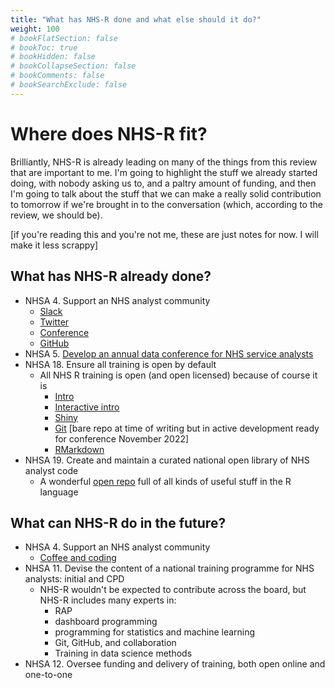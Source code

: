 ```yaml
---
title: "What has NHS-R done and what else should it do?"
weight: 100
# bookFlatSection: false
# bookToc: true
# bookHidden: false
# bookCollapseSection: false
# bookComments: false
# bookSearchExclude: false
---
```


# Where does NHS-R fit?

Brilliantly, NHS-R is already leading on many of the things from this review that are important to me. I'm going to highlight the stuff we already started doing, with nobody asking us to, and a paltry amount of funding, and then I'm going to talk about the stuff that we can make a really solid contribution to tomorrow if we're brought in to the conversation (which, according to the review, we should be).

[if you're reading this and you're not me, these are just notes for now. I will make it less scrappy]

## What has NHS-R already done?

* NHSA 4. Support an NHS analyst community
    * [Slack](http://nhsrcommunity.slack.com/)
    * [Twitter](https://twitter.com/NHSrCommunity)
    * [Conference](https://nhsrcommunity.com/nhs-r-community-conference-2021)
    * [GitHub](https://github.com/nhs-r-community)
* NHSA 5. [Develop an annual data conference for NHS service analysts](https://nhsrcommunity.com/nhs-r-community-conference-2021/)
* NHSA 18. Ensure all training is open by default
    * All NHS R training is open (and open licensed) because of course it is
        * [Intro](https://github.com/nhs-r-community/intro_r)
        * [Interactive intro](https://github.com/nhs-r-community/NHSRtraining)
        * [Shiny](https://github.com/nhs-r-community/shiny-training)
        * [Git](https://github.com/nhs-r-community/git_training) [bare repo at time of writing but in active development ready for conference November 2022]
        * [RMarkdown](https://github.com/nhs-r-community/intro_rmd)
* NHSA 19. Create and maintain a curated national open library of NHS analyst code
    * A wonderful [open repo](https://github.com/nhs-r-community/demos-and-how-tos) full of all kinds of useful stuff in the R language

## What can NHS-R do in the future?

* NHSA 4. Support an NHS analyst community
    * [Coffee and coding](https://gss.civilservice.gov.uk/reproducible-analytical-pipelines/coffee-and-coding/)
* NHSA 11. Devise the content of a national training programme for NHS analysts: initial and CPD
    * NHS-R wouldn't be expected to contribute across the board, but NHS-R includes many experts in:
        * RAP
        * dashboard programming
        * programming for statistics and machine learning
        * Git, GitHub, and collaboration
        * Training in data science methods
* NHSA 12. Oversee funding and delivery of training, both open online and one-to-one
